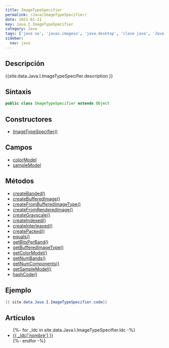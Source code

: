 ```yaml
---
title: ImageTypeSpecifier
permalink: /Java/ImageTypeSpecifier/
date: 2021-01-11
key: Java.I.ImageTypeSpecifier
category: Java
tags: ['java se', 'javax.imageio', 'java.desktop', 'clase java', 'Java 1.0']
sidebar: 
  nav: java
---
```


## Descripción
{{site.data.Java.I.ImageTypeSpecifier.description }}

## Sintaxis
~~~java
public class ImageTypeSpecifier extends Object
~~~

## Constructores
* [ImageTypeSpecifier()](/Java/ImageTypeSpecifier/ImageTypeSpecifier/)

## Campos
* [colorModel](/Java/ImageTypeSpecifier/colorModel)
* [sampleModel](/Java/ImageTypeSpecifier/sampleModel)

## Métodos
* [createBanded()](/Java/ImageTypeSpecifier/createBanded)
* [createBufferedImage()](/Java/ImageTypeSpecifier/createBufferedImage)
* [createFromBufferedImageType()](/Java/ImageTypeSpecifier/createFromBufferedImageType)
* [createFromRenderedImage()](/Java/ImageTypeSpecifier/createFromRenderedImage)
* [createGrayscale()](/Java/ImageTypeSpecifier/createGrayscale)
* [createIndexed()](/Java/ImageTypeSpecifier/createIndexed)
* [createInterleaved()](/Java/ImageTypeSpecifier/createInterleaved)
* [createPacked()](/Java/ImageTypeSpecifier/createPacked)
* [equals()](/Java/ImageTypeSpecifier/equals)
* [getBitsPerBand()](/Java/ImageTypeSpecifier/getBitsPerBand)
* [getBufferedImageType()](/Java/ImageTypeSpecifier/getBufferedImageType)
* [getColorModel()](/Java/ImageTypeSpecifier/getColorModel)
* [getNumBands()](/Java/ImageTypeSpecifier/getNumBands)
* [getNumComponents()](/Java/ImageTypeSpecifier/getNumComponents)
* [getSampleModel()](/Java/ImageTypeSpecifier/getSampleModel)
* [hashCode()](/Java/ImageTypeSpecifier/hashCode)

## Ejemplo
~~~java
{{ site.data.Java.I.ImageTypeSpecifier.code}}
~~~

## Artículos
<ul>
{%- for _ldc in site.data.Java.I.ImageTypeSpecifier.ldc -%}
   <li>
       <a href="{{_ldc['url'] }}">{{ _ldc['nombre'] }}</a>
   </li>
{%- endfor -%}
</ul>
